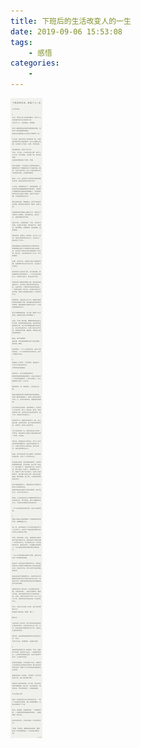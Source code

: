 ```yaml
---
title: 下班后的生活改变人的一生
date: 2019-09-06 15:53:08
tags:
    - 感悟
categories:
    -
---
```


![下班后的生活改变人的一生](./下班后的生活改变人的一生/下班后的生活改变人的一生.jpg)